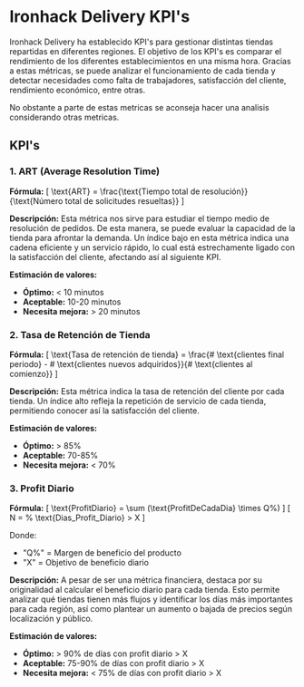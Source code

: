 # Ironhack Delivery KPI's

Ironhack Delivery ha establecido KPI's para gestionar distintas tiendas repartidas en diferentes regiones. El objetivo de los KPI's es comparar el rendimiento de los diferentes establecimientos en una misma hora. Gracias a estas métricas, se puede analizar el funcionamiento de cada tienda y detectar necesidades como falta de trabajadores, satisfacción del cliente, rendimiento económico, entre otras.

No obstante a parte de estas metricas se aconseja hacer una analisis considerando otras metricas.

## KPI's

### 1. ART (Average Resolution Time)

**Fórmula:** 
\[ \text{ART} = \frac{\text{Tiempo total de resolución}}{\text{Número total de solicitudes resueltas}} \]

**Descripción:**
Esta métrica nos sirve para estudiar el tiempo medio de resolución de pedidos. De esta manera, se puede evaluar la capacidad de la tienda para afrontar la demanda. Un índice bajo en esta métrica indica una cadena eficiente y un servicio rápido, lo cual está estrechamente ligado con la satisfacción del cliente, afectando así al siguiente KPI.

**Estimación de valores:**
- **Óptimo:** < 10 minutos
- **Aceptable:** 10-20 minutos
- **Necesita mejora:** > 20 minutos

### 2. Tasa de Retención de Tienda

**Fórmula:** 
\[ \text{Tasa de retención de tienda} = \frac{\# \text{clientes final periodo} - \# \text{clientes nuevos adquiridos}}{\# \text{clientes al comienzo}} \]

**Descripción:**
Esta métrica indica la tasa de retención del cliente por cada tienda. Un índice alto refleja la repetición de servicio de cada tienda, permitiendo conocer así la satisfacción del cliente.

**Estimación de valores:**
- **Óptimo:** > 85%
- **Aceptable:** 70-85%
- **Necesita mejora:** < 70%

### 3. Profit Diario

**Fórmula:** 
\[ \text{ProfitDiario} = \sum (\text{ProfitDeCadaDia} \times Q\%) \]
\[ N = \% \text{Dias_Profit_Diario} > X \]

Donde:
- "Q%" = Margen de beneficio del producto
- "X" = Objetivo de beneficio diario

**Descripción:**
A pesar de ser una métrica financiera, destaca por su originalidad al calcular el beneficio diario para cada tienda. Esto permite analizar qué tiendas tienen más flujos y identificar los días más importantes para cada región, así como plantear un aumento o bajada de precios según localización y público.

**Estimación de valores:**
- **Óptimo:** > 90% de días con profit diario > X
- **Aceptable:** 75-90% de días con profit diario > X
- **Necesita mejora:** < 75% de días con profit diario > X



